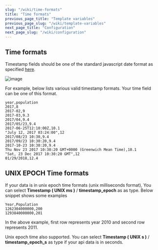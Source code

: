 ```yaml
---
slug: "/wiki/time-formats"
title: "Time formats"
previous_page_title: "Template variables"
previous_page_slug: "/wiki/template-variables"
next_page_title: "Configuration"
next_page_slug: "/wiki/configuration"
---
```


## Time formats

Timestamp fields should be one of the standard javascript date format as specified [here](https://developer.mozilla.org/en-US/docs/Web/JavaScript/Reference/Global_Objects/Date/Date).

![image](https://user-images.githubusercontent.com/153843/92720934-3d0d2080-f35d-11ea-93e3-c1ff46d4ea59.png#center)

For example, below lists various valid timestamp formats. Your time field can be one of this format.

```
year,population
2017,8
2017-02,9
2017-03,9.3
2017/04,9.4
2017/05/23,9.4
2017-06-25T12:10:00Z,10.1
"July 12, 2017 03:24:00",12
2017/08/23 10:30,9.4
2017/09/23 10:30:20,9.4
2017-10-23 10:30:20,9.4
Thu Nov 23 2017 10:30:20 GMT+0000 (Greenwich Mean Time),10.1
"Sat, 23 Dec 2017 10:30:20 GMT",12
01/29/2018,12.4
```

## UNIX EPOCH Time formats

If your data is in unix epoch time formats (unix milliseconds format), You can select **Timestamp ( UNIX ms )** / **timestamp_epoch** as as type. Below snippet shows some examples

```
Year,Population
1262304000000,200
1293840000000,201
```

In the above example, first row represents year 2010 and second row represents 2011.

Unix epoch time also supported. You can select **Timestamp ( UNIX s )** / **timestamp_epoch_s** as type if your api data is in seconds.
